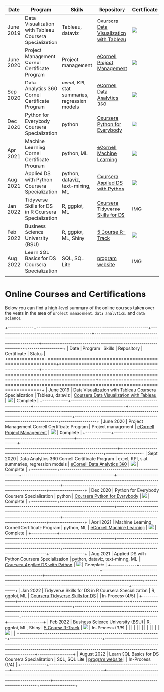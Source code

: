 
| Date | Program| Skills | Repository | Certificate | Status |
|------|------|------|------|------|------|
|June 2019      |Data Visualization with Tableau Coursera Specialization      |Tableau, dataviz      |[Coursera Data Visualization with Tableau](https://github.com/poncest/Data-Visualization-with-Tableau-Specialization)       |![](images/Data%20Visualization%20with%20Tableau%20certificate.png)      |Complete      |
|June 2020     |Project Management Cornell Certificate Program      |Project management      |[eCornell Project Management](https://github.com/poncest/eCornell-Project-Management)      |![](images/PM%20certificate.png)       |Complete      |
|Sep 2020      |Data Analytics 360 Cornell Certificate Program      |excel, KPI, stat summaries, regression models      |[eCornell Data Analytics 360](https://github.com/poncest/eCornell-Data-Analytics-360)      |![](images/DA360%20certificate.png)      |Complete     |
|Dec 2020      |Python for Everybody Coursera Specialization      |python      |[Coursera Python for Everybody](https://github.com/poncest/Coursera-Python-for-Everybody)      |![](images/P4E%20certificate.png)      |Complete      |
|Apr 2021      |Machine Learning Cornell Certificate Program      |python, ML      |[eCornell Machine Learning](https://github.com/poncest/eCornell-Machine-Learning)      |![](images/ML%20Certificate.png)       |Complete      |
|Aug 2021      |Applied DS with Python Coursera Specialization      |python, dataviz, text-mining, ML      |[Coursera Appiled DS with Python](https://github.com/poncest/Coursera-Applied-Data-Science-With-Python)      |![](images/Appiled%20DS%20certificate.png)      |Complete      |
|Jan 2022     |Tidyverse Skills for DS in R Coursera Specialization      |R, ggplot, ML      |[Coursera Tidyverse Skills for DS](https://github.com/poncest/coursera-tidyverse-skills-for-data-science-in-R-specialization)      | IMG      |In-Process (4/5)      |
|Feb 2022      |Business Science University (BSU)      |R, ggplot, ML, Shiny      |[5 Course R-Track](https://github.com/poncest/bsu)      |![](images/BSU%20course%201.png)     |In-Process (3/5)      |
|Aug 2022      |Learn SQL Basics for DS Coursera Specialization      |SQL, SQL Lite      |[program website](https://www.coursera.org/specializations/learn-sql-basics-data-science)      |   IMG   |In-Process (1/4)      |
|      |      |      |      |      |      |





# Online Courses and Certifications

Below you can find a high-level summary of the online courses taken over the years in the area of `project management`, `data analytics`, and `data science`.

+-------------+---------------------------------------------------------+-----------------------------------------------+-------------------------------------------------------------------------------------------------------------------------------+---------------------------------------------------------------------+------------------+
| Date        | Program                                                 | Skills                                        | Repository                                                                                                                    | Certificate                                                         | Status           |
+=============+=========================================================+===============================================+===============================================================================================================================+=====================================================================+==================+
| June 2019   | Data Visualization with Tableau Coursera Specialization | Tableau, dataviz                              | [Coursera Data Visualization with Tableau](https://github.com/poncest/Data-Visualization-with-Tableau-Specialization)         | ![](images/Data%20Visualization%20with%20Tableau%20certificate.png) | Complete         |
+-------------+---------------------------------------------------------+-----------------------------------------------+-------------------------------------------------------------------------------------------------------------------------------+---------------------------------------------------------------------+------------------+
| June 2020   | Project Management Cornell Certificate Program          | Project management                            | [eCornell Project Management](https://github.com/poncest/eCornell-Project-Management)                                         | ![](images/PM%20certificate.png)                                    | Complete         |
+-------------+---------------------------------------------------------+-----------------------------------------------+-------------------------------------------------------------------------------------------------------------------------------+---------------------------------------------------------------------+------------------+
| Sept 2020   | Data Analytics 360 Cornell Certificate Program          | excel, KPI, stat summaries, regression models | [eCornell Data Analytics 360](https://github.com/poncest/eCornell-Data-Analytics-360)                                         | ![](images/DA360%20certificate.png)                                 | Complete         |
+-------------+---------------------------------------------------------+-----------------------------------------------+-------------------------------------------------------------------------------------------------------------------------------+---------------------------------------------------------------------+------------------+
| Dec 2020    | Python for Everybody Coursera Specialization            | python                                        | [Coursera Python for Everybody](https://github.com/poncest/Coursera-Python-for-Everybody)                                     | ![](images/P4E%20certificate.png)                                   | Complete         |
+-------------+---------------------------------------------------------+-----------------------------------------------+-------------------------------------------------------------------------------------------------------------------------------+---------------------------------------------------------------------+------------------+
| April 2021  | Machine Learning Cornell Certificate Program            | python, ML                                    | [eCornell Machine Learning](https://github.com/poncest/eCornell-Machine-Learning)                                             | ![](images/ML%20Certificate.png)                                    | Complete         |
+-------------+---------------------------------------------------------+-----------------------------------------------+-------------------------------------------------------------------------------------------------------------------------------+---------------------------------------------------------------------+------------------+
| Aug 2021    | Applied DS with Python Coursera Specialization          | python, dataviz, text-mining, ML              | [Coursera Appiled DS with Python](https://github.com/poncest/Coursera-Applied-Data-Science-With-Python)                       | ![](images/Appiled%20DS%20certificate.png)                          | Complete         |
+-------------+---------------------------------------------------------+-----------------------------------------------+-------------------------------------------------------------------------------------------------------------------------------+---------------------------------------------------------------------+------------------+
| Jan 2022    | Tidyverse Skills for DS in R Coursera Specialization    | R, ggplot, ML                                 | [Coursera Tidyverse Skills for DS](https://github.com/poncest/coursera-tidyverse-skills-for-data-science-in-R-specialization) |                                                                     | In-Process (4/5) |
+-------------+---------------------------------------------------------+-----------------------------------------------+-------------------------------------------------------------------------------------------------------------------------------+---------------------------------------------------------------------+------------------+
| Feb 2022    | Business Science University (BSU)                       | R, ggplot, ML, Shiny                          | [5 Course R-Track](https://github.com/poncest/bsu)                                                                            | ![](images/BSU%20course%201.png)                                    | In-Process (3/5) |
|             |                                                         |                                               |                                                                                                                               |                                                                     |                  |
|             |                                                         |                                               |                                                                                                                               | ![](images/BSU%20course%202.png)                                    |                  |
+-------------+---------------------------------------------------------+-----------------------------------------------+-------------------------------------------------------------------------------------------------------------------------------+---------------------------------------------------------------------+------------------+
| August 2022 | Learn SQL Basics for DS Coursera Specialization         | SQL, SQL Lite                                 | [program website](https://www.coursera.org/specializations/learn-sql-basics-data-science)                                     |                                                                     | In-Process (1/4) |
+-------------+---------------------------------------------------------+-----------------------------------------------+-------------------------------------------------------------------------------------------------------------------------------+---------------------------------------------------------------------+------------------+
